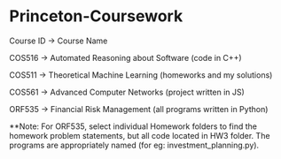 # Princeton-Coursework
Course ID -> Course Name

COS516 -> Automated Reasoning about Software (code in C++)

COS511 -> Theoretical Machine Learning (homeworks and my solutions)

COS561 -> Advanced Computer Networks (project written in JS)

ORF535 -> Financial Risk Management (all programs written in Python)

**Note: For ORF535, select individual Homework folders to find the homework problem statements, but all code located in HW3 folder. The programs are appropriately named (for eg: investment_planning.py).
